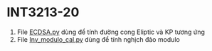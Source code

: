# INT3213-20
1. File [ECDSA.py](./ECDSA.py) dùng để tính đường cong Eliptic và KP tương ứng
2. File [Inv_modulo_cal.py](./Inv_modulo_cal.py) dùng để tính nghịch đảo modulo